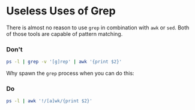 # Useless Uses of Grep

There is almost no reason to use `grep` in combination with `awk` or `sed`.  Both of those tools are capable of
pattern matching.

### Don't

``` bash
ps -l | grep -v '[g]rep' | awk '{print $2}'
```

Why spawn the `grep` process when you can do this:

### Do

``` bash
ps -l | awk '!/[a]wk/{print $2}'
```
